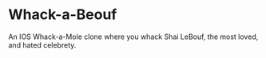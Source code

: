 # Whack-a-Beouf

An IOS Whack-a-Mole clone where you whack Shai LeBouf, the most loved, and hated celebrety.
